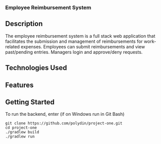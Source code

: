 ### Employee Reimbursement System

## Description
The employee reimbursement system is a full stack web application that facilitates the submission and management of reimbursements for work-related expenses.  Employees can submit reimbursements and view past/pending entries.  Managers login and approve/deny requests.

## Technologies Used

## Features

## Getting Started

To run the backend, enter (if on Windows run in Git Bash)

```
git clone https://github.com/polydin/project-one.git
cd project-one
./gradlew build
./gradlew run
```
